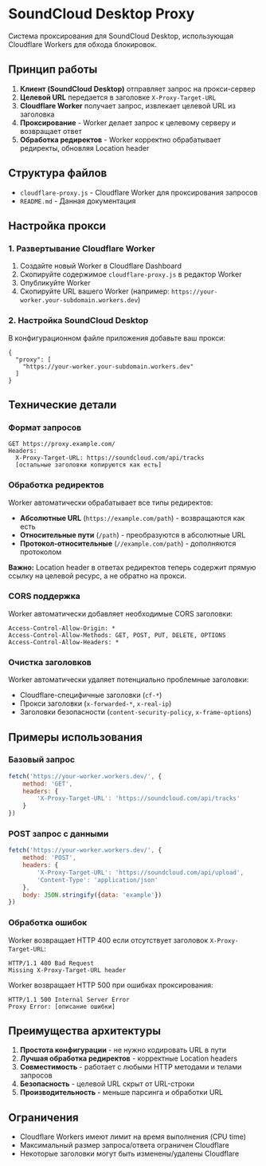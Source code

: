 # SoundCloud Desktop Proxy

Система проксирования для SoundCloud Desktop, использующая Cloudflare Workers для обхода блокировок.

## Принцип работы

1. **Клиент (SoundCloud Desktop)** отправляет запрос на прокси-сервер
2. **Целевой URL** передается в заголовке `X-Proxy-Target-URL`
3. **Cloudflare Worker** получает запрос, извлекает целевой URL из заголовка
4. **Проксирование** - Worker делает запрос к целевому серверу и возвращает ответ
5. **Обработка редиректов** - Worker корректно обрабатывает редиректы, обновляя Location header

## Структура файлов

- `cloudflare-proxy.js` - Cloudflare Worker для проксирования запросов
- `README.md` - Данная документация

## Настройка прокси

### 1. Развертывание Cloudflare Worker

1. Создайте новый Worker в Cloudflare Dashboard
2. Скопируйте содержимое `cloudflare-proxy.js` в редактор Worker
3. Опубликуйте Worker
4. Скопируйте URL вашего Worker (например: `https://your-worker.your-subdomain.workers.dev`)

### 2. Настройка SoundCloud Desktop

В конфигурационном файле приложения добавьте ваш прокси:

```json5
{
  "proxy": [
    "https://your-worker.your-subdomain.workers.dev"
  ]
}
```

## Технические детали

### Формат запросов

```
GET https://proxy.example.com/
Headers:
  X-Proxy-Target-URL: https://soundcloud.com/api/tracks
  [остальные заголовки копируются как есть]
```

### Обработка редиректов

Worker автоматически обрабатывает все типы редиректов:

- **Абсолютные URL** (`https://example.com/path`) - возвращаются как есть
- **Относительные пути** (`/path`) - преобразуются в абсолютные URL
- **Протокол-относительные** (`//example.com/path`) - дополняются протоколом

**Важно:** Location header в ответах редиректов теперь содержит прямую ссылку на целевой ресурс, а не обратно на прокси.

### CORS поддержка

Worker автоматически добавляет необходимые CORS заголовки:

```
Access-Control-Allow-Origin: *
Access-Control-Allow-Methods: GET, POST, PUT, DELETE, OPTIONS
Access-Control-Allow-Headers: *
```

### Очистка заголовков

Worker автоматически удаляет потенциально проблемные заголовки:

- Cloudflare-специфичные заголовки (`cf-*`)
- Прокси заголовки (`x-forwarded-*`, `x-real-ip`)
- Заголовки безопасности (`content-security-policy`, `x-frame-options`)

## Примеры использования

### Базовый запрос

```javascript
fetch('https://your-worker.workers.dev/', {
    method: 'GET',
    headers: {
        'X-Proxy-Target-URL': 'https://soundcloud.com/api/tracks'
    }
})
```

### POST запрос с данными

```javascript
fetch('https://your-worker.workers.dev/', {
    method: 'POST',
    headers: {
        'X-Proxy-Target-URL': 'https://soundcloud.com/api/upload',
        'Content-Type': 'application/json'
    },
    body: JSON.stringify({data: 'example'})
})
```

### Обработка ошибок

Worker возвращает HTTP 400 если отсутствует заголовок `X-Proxy-Target-URL`:

```
HTTP/1.1 400 Bad Request
Missing X-Proxy-Target-URL header
```

Worker возвращает HTTP 500 при ошибках проксирования:

```
HTTP/1.1 500 Internal Server Error
Proxy Error: [описание ошибки]
```

## Преимущества архитектуры

1. **Простота конфигурации** - не нужно кодировать URL в пути
2. **Лучшая обработка редиректов** - корректные Location headers
3. **Совместимость** - работает с любыми HTTP методами и телами запросов
4. **Безопасность** - целевой URL скрыт от URL-строки
5. **Производительность** - меньше парсинга и обработки URL

## Ограничения

- Cloudflare Workers имеют лимит на время выполнения (CPU time)
- Максимальный размер запроса/ответа ограничен Cloudflare
- Некоторые заголовки могут быть изменены/удалены Cloudflare
